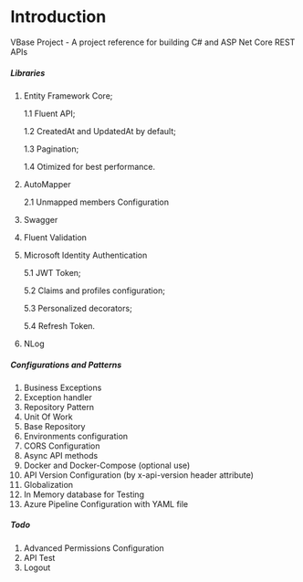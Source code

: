 # Introduction 
VBase Project - A project reference for building C# and ASP Net Core REST APIs

##### Libraries

1.	Entity Framework Core;

	1.1	Fluent API;

	1.2	CreatedAt and UpdatedAt by default;

	1.3 Pagination;

	1.4 Otimized for best performance.

2.  AutoMapper

	2.1	Unmapped members Configuration

3.  Swagger
4.  Fluent Validation
5.  Microsoft Identity Authentication

	5.1	JWT Token;

	5.2 Claims and profiles configuration;

	5.3	Personalized decorators;

	5.4	Refresh Token.

6.	NLog

##### Configurations and Patterns

1.  Business Exceptions
2.  Exception handler
3.  Repository Pattern
4.  Unit Of Work
5.  Base Repository
6.  Environments configuration
7.	CORS Configuration
8.	Async API methods
9.	Docker and Docker-Compose (optional use)
10.	API Version Configuration (by x-api-version header attribute)
11. Globalization
12.	In Memory database for Testing
13.	Azure Pipeline Configuration with YAML file


##### Todo 
1.	Advanced Permissions Configuration
2.	API Test
4.	Logout
